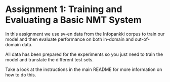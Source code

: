# Assignment 1: Training and Evaluating a Basic NMT System

In this assignment we use sv-en data from the Infopankki
corpus to train our model and then evaluate performance on
both in-domain and out-of-domain data.

All data has been prepared for the experiments so you just
need to train the model and translate the different test
sets.

Take a look at the instructions in the main README for more
information on how to do this.